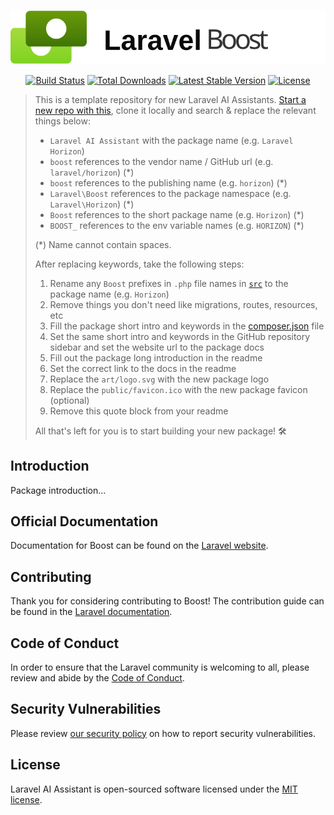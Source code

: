 <p align="center"><img src="/art/logo.svg" alt="Logo Laravel Boost"></p>

<p align="center">
<a href="https://github.com/laravel/boost/actions"><img src="https://github.com/laravel/boost/workflows/tests/badge.svg" alt="Build Status"></a>
<a href="https://packagist.org/packages/laravel/boost"><img src="https://img.shields.io/packagist/dt/boost" alt="Total Downloads"></a>
<a href="https://packagist.org/packages/laravel/boost"><img src="https://img.shields.io/packagist/v/boost" alt="Latest Stable Version"></a>
<a href="https://packagist.org/packages/laravel/boost"><img src="https://img.shields.io/packagist/l/boost" alt="License"></a>
</p>

> This is a template repository for new Laravel AI Assistants. [Start a new repo with this](https://github.com/laravel/boost/generate), clone it locally and search & replace the relevant things below:
>
> - `Laravel AI Assistant` with the package name (e.g. `Laravel Horizon`)
> - `boost` references to the vendor name / GitHub url (e.g. `laravel/horizon`) (*)
> - `boost` references to the publishing name (e.g. `horizon`) (*)
> - `Laravel\Boost` references to the package namespace (e.g. `Laravel\Horizon`) (*)
> - `Boost` references to the short package name (e.g. `Horizon`) (*)
> - `BOOST_` references to the env variable names (e.g. `HORIZON`) (*)
>
> (*) Name cannot contain spaces.
> 
> After replacing keywords, take the following steps:
>
> 1. Rename any `Boost` prefixes in `.php` file names in [`src`](./src) to the package name (e.g. `Horizon`)
> 2. Remove things you don't need like migrations, routes, resources, etc
> 3. Fill the package short intro and keywords in the [composer.json](./composer.json) file
> 4. Set the same short intro and keywords in the GitHub repository sidebar and set the website url to the package docs
> 5. Fill out the package long introduction in the readme
> 6. Set the correct link to the docs in the readme
> 7. Replace the `art/logo.svg` with the new package logo
> 8. Replace the `public/favicon.ico` with the new package favicon (optional)
> 9. Remove this quote block from your readme
>
> All that's left for you is to start building your new package! 🛠

## Introduction

Package introduction...

## Official Documentation

Documentation for Boost can be found on the [Laravel website](https://laravel.com/docs).

## Contributing

Thank you for considering contributing to Boost! The contribution guide can be found in the [Laravel documentation](https://laravel.com/docs/contributions).

## Code of Conduct

In order to ensure that the Laravel community is welcoming to all, please review and abide by the [Code of Conduct](https://laravel.com/docs/contributions#code-of-conduct).

## Security Vulnerabilities

Please review [our security policy](https://github.com/laravel/envoy/security/policy) on how to report security vulnerabilities.

## License

Laravel AI Assistant is open-sourced software licensed under the [MIT license](LICENSE.md).
